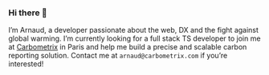### Hi there 👋

I’m Arnaud, a developer passionate about the web, DX and the fight against global warming. I’m currently looking for a full stack TS developer to join me at [Carbometrix](https://carbometrix.com/) in Paris and help me build a precise and scalable carbon reporting solution. Contact me at `arnaud@carbometrix.com` if you’re interested!
